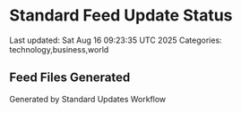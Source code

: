 # Standard Feed Update Status
Last updated: Sat Aug 16 09:23:35 UTC 2025
Categories: technology,business,world

## Feed Files Generated

Generated by Standard Updates Workflow

